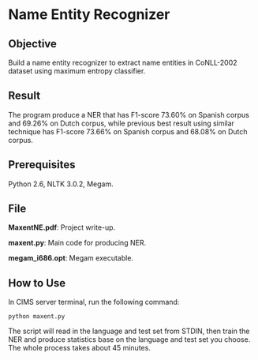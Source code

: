Name Entity Recognizer
======================

Objective
---------
Build a name entity recognizer to extract name entities in CoNLL-2002 dataset using maximum entropy classifier.

Result
------
The program produce a NER that has F1-score 73.60% on Spanish corpus and 69.26% on Dutch corpus, while previous best result using similar technique has F1-score 73.66% on Spanish corpus and 68.08% on Dutch corpus.

Prerequisites
-------------
Python 2.6, NLTK 3.0.2, Megam.

File
----
**MaxentNE.pdf**: Project write-up.

**maxent.py**: Main code for producing NER.

**megam_i686.opt**: Megam executable.

How to Use
----------
In CIMS server terminal, run the following command:

```python maxent.py```

The script will read in the language and test set from STDIN, then train the NER and produce statistics base on the language and test set you choose. The whole process takes about 45 minutes.

